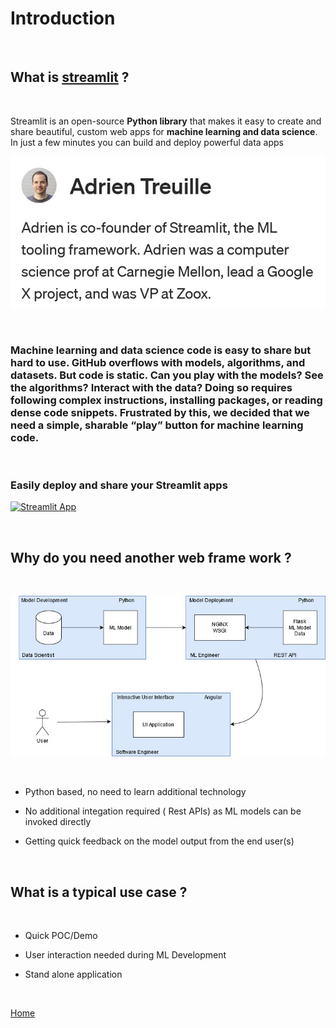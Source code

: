 # Introduction

</br>

## What is [streamlit](https://streamlit.io/) ?

</br>

Streamlit is an open-source **Python library** that makes it easy to create and share beautiful, custom web apps for **machine learning and data science**. In just a few minutes you can build and deploy powerful data apps


![Adrien Treuille](./images/adrien_treuille.jpeg)


</br>

### Machine learning and data science code is easy to share but hard to use. GitHub overflows with models, algorithms, and datasets. But code is static. Can you play with the models? See the algorithms? Interact with the data? Doing so requires following complex instructions, installing packages, or reading dense code snippets. Frustrated by this, we decided that we need a simple, sharable “play” button for machine learning code.

</br>

### **Easily deploy and share your Streamlit apps**

[![Streamlit App](https://static.streamlit.io/badges/streamlit_badge_black_white.svg)](https://share.streamlit.io/yourGitHubName/yourRepo/yourApp/)

</br>

## Why do you need another web frame work ?

</br>

![Typical ML Deployment](./images/typical_ml_deployment.jpg)

</br>

* Python based, no need to learn additional technology

* No additional integation required ( Rest APIs) as ML models can be invoked directly

* Getting quick feedback on the model output from the end user(s)

</br>

## What is a typical use case ?

</br>

* Quick POC/Demo

* User interaction needed during ML Development

* Stand alone application

</br>

[Home](./README.md)